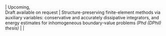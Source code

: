 | Upcoming, <br> Draft available on request | Structure-preserving finite-element methods via auxiliary variables: conservative and accurately dissipative integrators, and energy estimates for inhomogeneous boundary-value problems *(Phd (DPhil) thesis)* | |